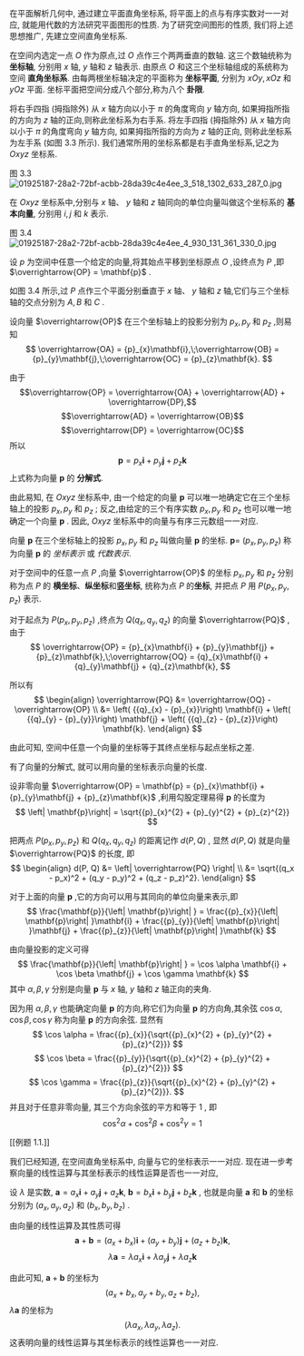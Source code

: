 在平面解析几何中, 通过建立平面直角坐标系, 将平面上的点与有序实数对一一对应, 就能用代数的方法研究平面图形的性质. 
为了研究空间图形的性质, 我们将上述思想推广, 先建立空间直角坐标系.

在空间内选定一点 $O$ 作为原点,过 $O$ 点作三个两两垂直的数轴. 
这三个数轴统称为 **坐标轴**, 分别用 $x$ 轴, $y$ 轴和 $z$ 轴表示. 
由原点 $O$ 和这三个坐标轴组成的系统称为空间 **直角坐标系**. 
由每两根坐标轴决定的平面称为 **坐标平面**, 分别为 ${xOy},{xOz}$ 和 ${yOz}$ 平面. 
坐标平面把空间分成八个部分,称为八个 **卦限**.

将右手四指 (拇指除外) 从 $x$ 轴方向以小于 $\pi$ 的角度弯向 $y$ 轴方向, 如果拇指所指的方向为 $z$ 轴的正向,则称此坐标系为右手系. 
将左手四指 (拇指除外) 从 $x$ 轴方向以小于 $\pi$ 的角度弯向 $y$ 轴方向, 如果拇指所指的方向为 $z$ 轴的正向, 则称此坐标系为左手系 (如图 3.3 所示).
我们通常所用的坐标系都是右手直角坐标系,记之为 ${Oxyz}$ 坐标系.

图 3.3
![01925187-28a2-72bf-acbb-28da39c4e4ee_3_518_1302_633_287_0.jpg](images/01925187-28a2-72bf-acbb-28da39c4e4ee_3_518_1302_633_287_0.jpg)

在 ${Oxyz}$ 坐标系中,分别与 $x$ 轴、 $y$ 轴和 $z$ 轴同向的单位向量叫做这个坐标系的 **基本向量**, 分别用 $i, j$ 和 $k$ 表示.

图 3.4
![01925187-28a2-72bf-acbb-28da39c4e4ee_4_930_131_361_330_0.jpg](images/01925187-28a2-72bf-acbb-28da39c4e4ee_4_930_131_361_330_0.jpg)

设 $p$ 为空间中任意一个给定的向量,将其始点平移到坐标原点 $O$ ,设终点为 $P$ ,即 $\overrightarrow{OP} = \mathbf{p}$ .

如图 3.4 所示,过 $P$ 点作三个平面分别垂直于 $x$ 轴、 $y$ 轴和 $z$ 轴,它们与三个坐标轴的交点分别为 $A, B$ 和 $C$ .

设向量 $\overrightarrow{OP}$ 在三个坐标轴上的投影分别为 ${p}_{x},{p}_{y}$ 和 ${p}_{z}$ ,则易知
$$
\overrightarrow{OA} = {p}_{x}\mathbf{i},\;\overrightarrow{OB} = {p}_{y}\mathbf{j},\;\overrightarrow{OC} = {p}_{z}\mathbf{k}.
$$

由于 $$\overrightarrow{OP} = \overrightarrow{OA} + \overrightarrow{AD} + \overrightarrow{DP},$$ $$\overrightarrow{AD} = \overrightarrow{OB}$$
$$\overrightarrow{DP} = \overrightarrow{OC}$$ 
所以
$$
\mathbf{p} = {p}_{x}\mathbf{i} + {p}_{y}\mathbf{j} + {p}_{z}\mathbf{k}
$$
上式称为向量 $\mathbf{p}$ 的 **分解式**.  

由此易知, 在 ${Oxyz}$ 坐标系中, 由一个给定的向量 $\mathbf{p}$ 可以唯一地确定它在三个坐标轴上的投影 ${p}_{x},{p}_{y}$ 和 ${p}_{z}$ ; 
反之,由给定的三个有序实数 ${p}_{x},{p}_{y}$ 和 ${p}_{z}$ 也可以唯一地确定一个向量 $\mathbf{p}$ . 
因此, ${Oxyz}$ 坐标系中的向量与有序三元数组一一对应.

向量 $\mathbf{p}$ 在三个坐标轴上的投影 ${p}_{x},{p}_{y}$ 和 ${p}_{z}$ 叫做向量 $\mathbf{p}$ 的坐标. 
$\mathbf{p} =$ $\left( {{p}_{x},{p}_{y},{p}_{z}}\right)$ 称为向量 $\mathbf{p}$ 的 *坐标表示* 或 *代数表示*.

对于空间中的任意一点 $P$ ,向量 $\overrightarrow{OP}$ 的坐标 ${p}_{x},{p}_{y}$ 和 ${p}_{z}$ 分别称为点 $P$ 的 **横坐标**、**纵坐标**和**竖坐标**, 统称为点 $P$ 的**坐标**, 并把点 $P$ 用 $P\left( {{p}_{x},{p}_{y},{p}_{z}}\right)$ 表示.

对于起点为 $P\left( {{p}_{x},{p}_{y},{p}_{z}}\right)$ ,终点为 $Q\left( {{q}_{x},{q}_{y},{q}_{z}}\right)$ 的向量 $\overrightarrow{PQ}$ ,由于
$$
\overrightarrow{OP} = {p}_{x}\mathbf{i} + {p}_{y}\mathbf{j} + {p}_{z}\mathbf{k},\;\overrightarrow{OQ} = {q}_{x}\mathbf{i} + {q}_{y}\mathbf{j} + {q}_{z}\mathbf{k},
$$

所以有
$$
\begin{align}
\overrightarrow{PQ} &= \overrightarrow{OQ} - \overrightarrow{OP} \\
&= \left( {{q}_{x} - {p}_{x}}\right) \mathbf{i} + \left( {{q}_{y} - {p}_{y}}\right) \mathbf{j} + \left( {{q}_{z} - {p}_{z}}\right) \mathbf{k}.
\end{align}
$$

由此可知, 空间中任意一个向量的坐标等于其终点坐标与起点坐标之差.

有了向量的分解式, 就可以用向量的坐标表示向量的长度.

设非零向量 $\overrightarrow{OP} = \mathbf{p} = {p}_{x}\mathbf{i} + {p}_{y}\mathbf{j} + {p}_{z}\mathbf{k}$ ,利用勾股定理易得 $\mathbf{p}$ 的长度为
$$
\left| \mathbf{p}\right| = \sqrt{{p}_{x}^{2} + {p}_{y}^{2} + {p}_{z}^{2}}
$$

把两点 $P\left( {{p}_{x},{p}_{y},{p}_{z}}\right)$ 和 $Q\left( {{q}_{x},{q}_{y},{q}_{z}}\right)$ 的距离记作 $d\left( {P, Q}\right)$ , 显然 $d\left( {P, Q}\right)$ 就是向量 $\overrightarrow{PQ}$ 的长度, 即
$$
\begin{align}
d(P, Q) &= \left| \overrightarrow{PQ} \right| \\
&= \sqrt{(q_x - p_x)^2 + (q_y - p_y)^2 + (q_z - p_z)^2}.
\end{align}
$$

对于上面的向量 $\mathbf{p}$ ,它的方向可以用与其同向的单位向量来表示,即
$$
\frac{\mathbf{p}}{\left| \mathbf{p}\right| } = \frac{{p}_{x}}{\left| \mathbf{p}\right| }\mathbf{i} + \frac{{p}_{y}}{\left| \mathbf{p}\right| }\mathbf{j} + \frac{{p}_{z}}{\left| \mathbf{p}\right| }\mathbf{k}
$$

由向量投影的定义可得
$$
\frac{\mathbf{p}}{\left| \mathbf{p}\right| } = \cos \alpha \mathbf{i} + \cos \beta \mathbf{j} + \cos \gamma \mathbf{k}
$$
其中 $\alpha ,\beta ,\gamma$ 分别是向量 $\mathbf{p}$ 与 $x$ 轴, $y$ 轴和 $z$ 轴正向的夹角.

因为用 $\alpha ,\beta ,\gamma$ 也能确定向量 $\mathbf{p}$ 的方向,称它们为向量 $\mathbf{p}$ 的方向角,其余弦 $\cos \alpha ,\cos \beta ,\cos \gamma$ 称为向量 $\mathbf{p}$ 的方向余弦. 显然有
$$
\cos \alpha = \frac{{p}_{x}}{\sqrt{{p}_{x}^{2} + {p}_{y}^{2} + {p}_{z}^{2}}}
$$
$$
\cos \beta = \frac{{p}_{y}}{\sqrt{{p}_{x}^{2} + {p}_{y}^{2} + {p}_{z}^{2}}}
$$
$$
\cos \gamma = \frac{{p}_{z}}{\sqrt{{p}_{x}^{2} + {p}_{y}^{2} + {p}_{z}^{2}}}.
$$
并且对于任意非零向量, 其三个方向余弦的平方和等于 1 , 即
$$
{\cos }^{2}\alpha + {\cos }^{2}\beta + {\cos }^{2}\gamma = 1
$$

[[例题 1.1.]]

我们已经知道, 在空间直角坐标系中, 向量与它的坐标表示一一对应. 
现在进一步考察向量的线性运算与其坐标表示的线性运算是否也一一对应,

设 $\lambda$ 是实数, $\mathbf{a} = {a}_{x}\mathbf{i} + {a}_{y}\mathbf{j} + {a}_{z}\mathbf{k}$, $\mathbf{b} = {b}_{x}\mathbf{i} + {b}_{y}\mathbf{j} + {b}_{z}\mathbf{k}$ , 也就是向量 $\mathbf{a}$ 和 $\mathbf{b}$ 的坐标分别为 $\left( {{a}_{x},{a}_{y},{a}_{z}}\right)$ 和 $\left( {{b}_{x},{b}_{y},{b}_{z}}\right)$ .

由向量的线性运算及其性质可得
$$
\mathbf{a} + \mathbf{b} = \left( {{a}_{x} + {b}_{x}}\right) \mathbf{i} + \left( {{a}_{y} + {b}_{y}}\right) \mathbf{j} + \left( {{a}_{z} + {b}_{z}}\right) \mathbf{k},
$$
$$
\lambda \mathbf{a} = \lambda {a}_{x}\mathbf{i} + \lambda {a}_{y}\mathbf{j} + \lambda {a}_{z}\mathbf{k}
$$

由此可知, $\mathbf{a} + \mathbf{b}$ 的坐标为 $$\left( {{a}_{x} + {b}_{x},{a}_{y} + {b}_{y},{a}_{z} + {b}_{z}}\right) ,$$$\lambda \mathbf{a}$ 的坐标为 $$\left( {\lambda {a}_{x},\lambda {a}_{y},\lambda {a}_{z}}\right) .$$
这表明向量的线性运算与其坐标表示的线性运算也一一对应.